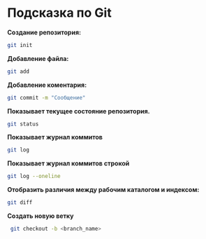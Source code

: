 # Подсказка по Git

**Создание репозитория:**

```sh
git init
```

**Добавление файла:**

```sh
git add
```

**Добавление коментария:**

```sh
git commit -m "Сообщение"
```

**Показывает текущее состояние репозитория.**

```sh
git status
```

**Показывает журнал коммитов**

```sh
git log
```

**Показывает журнал коммитов строкой**

```sh
git log --oneline
```

**Отобразить различия между рабочим каталогом и индексом:**

```sh
git diff
```
**Создать новую ветку**
```sh
 git checkout -b <branch_name>

